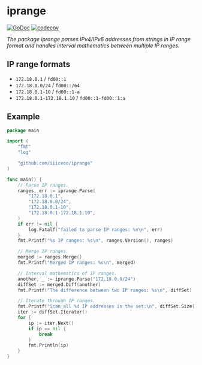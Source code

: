 # iprange

[![GoDoc](https://godoc.org/github.com/iiiceoo/iprange?status.svg)](https://godoc.org/github.com/iiiceoo/iprange)
[![codecov](https://codecov.io/gh/iiiceoo/iprange/branch/main/graph/badge.svg?token=7STDXD53G0)](https://codecov.io/gh/iiiceoo/iprange)

*The package iprange parses IPv4/IPv6 addresses from strings in IP range format and handles interval mathematics between multiple IP ranges.*

## IP range formats

- `172.18.0.1` / `fd00::1`
- `172.18.0.0/24` / `fd00::/64`
- `172.18.0.1-10` / `fd00::1-a`
- `172.18.0.1-172.18.1.10` / `fd00::1-fd00::1:a`

## Example

```go
package main

import (
	"fmt"
	"log"

	"github.com/iiiceoo/iprange"
)

func main() {
	// Parse IP ranges.
	ranges, err := iprange.Parse(
		"172.18.0.1",
		"172.18.0.0/24",
		"172.18.0.1-10",
		"172.18.0.1-172.18.1.10",
	)
	if err != nil {
		log.Fatalf("failed to parse IP ranges: %v\n", err)
	}
	fmt.Printf("%s IP ranges: %s\n", ranges.Version(), ranges)

	// Merge IP ranges.
	merged := ranges.Merge()
	fmt.Printf("Merged IP ranges: %s\n", merged)

	// Interval mathematics of IP ranges.
	another, _ := iprange.Parse("172.18.0.0/24")
	diffSet := merged.Diff(another)
	fmt.Printf("The difference between two IP ranges: %s\n", diffSet)

	// Iterate through IP ranges.
	fmt.Printf("Scan all %d IP addresses in the set:\n", diffSet.Size())
	iter := diffSet.Iterator()
	for {
		ip := iter.Next()
		if ip == nil {
			break
		}
		fmt.Println(ip)
	}
}
```
